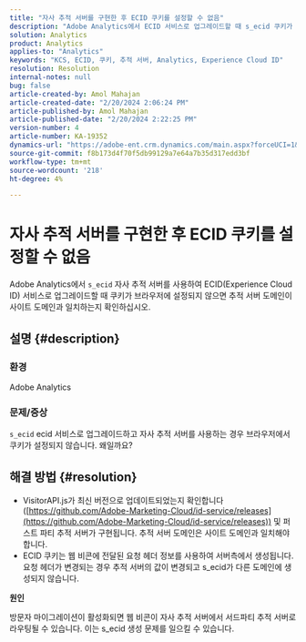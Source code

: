 ```yaml
---
title: "자사 추적 서버를 구현한 후 ECID 쿠키를 설정할 수 없음"
description: "Adobe Analytics에서 ECID 서비스로 업그레이드할 때 s_ecid 쿠키가 브라우저에 설정되지 않은 이유를 알아봅니다."
solution: Analytics
product: Analytics
applies-to: "Analytics"
keywords: "KCS, ECID, 쿠키, 추적 서버, Analytics, Experience Cloud ID"
resolution: Resolution
internal-notes: null
bug: false
article-created-by: Amol Mahajan
article-created-date: "2/20/2024 2:06:24 PM"
article-published-by: Amol Mahajan
article-published-date: "2/20/2024 2:22:25 PM"
version-number: 4
article-number: KA-19352
dynamics-url: "https://adobe-ent.crm.dynamics.com/main.aspx?forceUCI=1&pagetype=entityrecord&etn=knowledgearticle&id=c168863a-f9cf-ee11-9079-6045bd006295"
source-git-commit: f8b173d4f70f5db99129a7e64a7b35d317edd3bf
workflow-type: tm+mt
source-wordcount: '218'
ht-degree: 4%

---
```


# 자사 추적 서버를 구현한 후 ECID 쿠키를 설정할 수 없음


Adobe Analytics에서 `s_ecid` 자사 추적 서버를 사용하여 ECID(Experience Cloud ID) 서비스로 업그레이드할 때 쿠키가 브라우저에 설정되지 않으면 추적 서버 도메인이 사이트 도메인과 일치하는지 확인하십시오.

## 설명 {#description}


### <b>환경</b>

Adobe Analytics



### <b>문제/증상</b>

`s_ecid` ecid 서비스로 업그레이드하고 자사 추적 서버를 사용하는 경우 브라우저에서 쿠키가 설정되지 않습니다. 왜일까요?


## 해결 방법 {#resolution}


- VisitorAPI.js가 최신 버전으로 업데이트되었는지 확인합니다([https://github.com/Adobe-Marketing-Cloud/id-service/releases](https://github.com/Adobe-Marketing-Cloud/id-service/releases)) 및 퍼스트 파티 추적 서버가 구현됩니다. 추적 서버 도메인은 사이트 도메인과 일치해야 합니다.
- ECID 쿠키는 웹 비콘에 전달된 요청 헤더 정보를 사용하여 서버측에서 생성됩니다. 요청 헤더가 변경되는 경우 추적 서버의 값이 변경되고 s_ecid가 다른 도메인에 생성되지 않습니다.


<b>원인</b>

방문자 마이그레이션이 활성화되면 웹 비콘이 자사 추적 서버에서 서드파티 추적 서버로 라우팅될 수 있습니다. 이는 s_ecid 생성 문제를 일으킬 수 있습니다.
